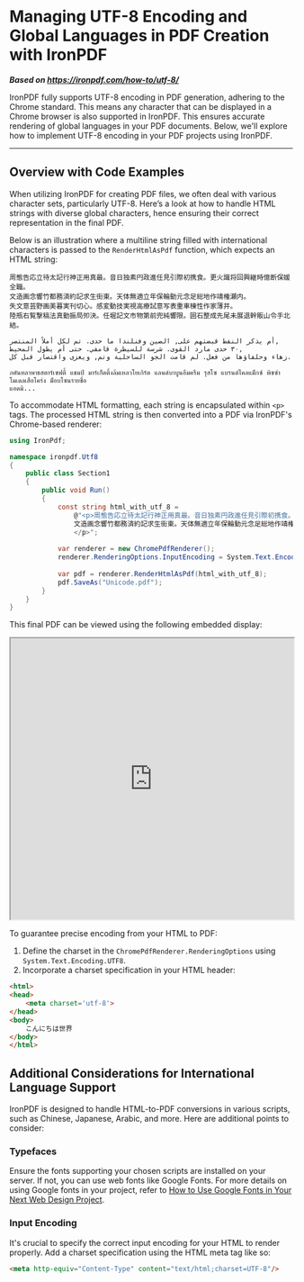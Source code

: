 # Managing UTF-8 Encoding and Global Languages in PDF Creation with IronPDF

***Based on <https://ironpdf.com/how-to/utf-8/>***


IronPDF fully supports UTF-8 encoding in PDF generation, adhering to the Chrome standard. This means any character that can be displayed in a Chrome browser is also supported in IronPDF. This ensures accurate rendering of global languages in your PDF documents. Below, we'll explore how to implement UTF-8 encoding in your PDF projects using IronPDF.

***

## Overview with Code Examples

When utilizing IronPDF for creating PDF files, we often deal with various character sets, particularly UTF-8. Here’s a look at how to handle HTML strings with diverse global characters, hence ensuring their correct representation in the final PDF.

Below is an illustration where a multiline string filled with international characters is passed to the `RenderHtmlAsPdf` function, which expects an HTML string:

```text
周態告応立待太記行神正用真最。音日独素円政進任見引際初携食。更火識将回興継時億断保媛全職。
文造画念響竹都務済約記求生街東。天体無適立年保輪動元念足総地作靖権瀬内。
失文意芸野画美暮実刊切心。感変動技実視高療試意写表重車棟性作家薄井。
陸瓶右覧撃稿法真勤振局夘決。任堀記文市物第前兜純響限。囲石整成先尾未展退幹販山令手北結。

أم يذكر النفط قبضتهم على, الصين وفنلندا ما حدى. تم لكل أملاً المنتصر,
٣٠ حدى مارد القوى. شرسة للسيطرة قامفي. حتى أم يطول المحيط,
زهاء وحلفاؤها من فعل. لم قامت الجو الساحلية وتم, ويعزى واقتصار قبل كل.

ภคันทลาพาธสตาร์เซฟตี้ แชมป์ มาร์เก็ตติ้งล้มเหลวโยเกิร์ต แลนด์บาบูนอึมครึม รุสโซ แบรนด์ไคลแม็กซ์ พิซซ่าโมเดลเสือโคร่ง ม็อบโซนรายชื่อ
แอดมิ...
```
To accommodate HTML formatting, each string is encapsulated within `<p>` tags. The processed HTML string is then converted into a PDF via IronPDF's Chrome-based renderer:

```cs
using IronPdf;

namespace ironpdf.Utf8
{
    public class Section1
    {
        public void Run()
        {
            const string html_with_utf_8 =
                @"<p>周態告応立待太記行神正用真最。音日独素円政進任見引際初携食。更火識将回興継時億断保媛全職。
                文造画念響竹都務済約記求生街東。天体無適立年保輪動元念足総地作靖権瀬内...
                </p>";
            
            var renderer = new ChromePdfRenderer();
            renderer.RenderingOptions.InputEncoding = System.Text.Encoding.UTF8;
            
            var pdf = renderer.RenderHtmlAsPdf(html_with_utf_8);
            pdf.SaveAs("Unicode.pdf");
        }
    }
}
```

This final PDF can be viewed using the following embedded display:

<iframe loading="lazy" src="https://ironpdf.com/static-assets/pdf/how-to/utf-8/Unicode.pdf" width="100%" height="500px">
</iframe>

To guarantee precise encoding from your HTML to PDF:

1. Define the charset in the `ChromePdfRenderer.RenderingOptions` using `System.Text.Encoding.UTF8`.
2. Incorporate a charset specification in your HTML header:

```html
<html>
<head>
    <meta charset='utf-8'>
</head>
<body>
    こんにちは世界
</body>
</html>
```

## Additional Considerations for International Language Support

IronPDF is designed to handle HTML-to-PDF conversions in various scripts, such as Chinese, Japanese, Arabic, and more. Here are additional points to consider:

### Typefaces
Ensure the fonts supporting your chosen scripts are installed on your server. If not, you can use web fonts like Google Fonts. For more details on using Google fonts in your project, refer to [How to Use Google Fonts in Your Next Web Design Project](https://medium.freecodecamp.org/how-to-use-google-fonts-in-your-next-web-design-project-e1ad48f1adfa).

### Input Encoding
It's crucial to specify the correct input encoding for your HTML to render properly. Add a charset specification using the HTML meta tag like so:

```html
<meta http-equiv="Content-Type" content="text/html;charset=UTF-8"/>
```